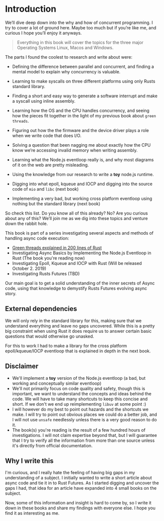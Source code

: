 # Introduction

We’ll dive deep down into the why and how of concurrent programming. I try to cover a lot of ground here. Maybe too much but if you’re like me, and curious I hope you’ll enjoy it anyways.

> Everything in this book will cover the topics for the three major Operating Systems
> Linux, Macos and Windows.

The parts I found the coolest to research and write about were:

- Defining the difference between parallel and concurrent, and finding a mental model to explain why concurrency is valuable.

- Learning to make syscalls on three different platforms using only Rusts standard library.

- Finding a short and easy way to generate a software interrupt and make a syscall using inline assembly.

- Learning how the OS and the CPU handles concurrency, and seeing how the pieces fit together in the light of my previous book about `green threads`.

- Figuring out how the the firmware and the device driver plays a role when we write code that does I/O.

- Solving a question that been nagging me about exactly how the CPU know we’re accessing invalid memory when writing assembly.

- Learning what the Node.js eventloop really is, and why most diagrams of it on the web are pretty misleading.

- Using the knowledge from our research to write a **toy** node.js runtime.

- Digging into what epoll, kqueue and IOCP and digging into the source code of `mio` and `libc` (next book)

- Implementing a very bad, but working cross platform eventloop using nothing but the standard library (next book)

So check this list. Do you know all of this already? No? Are you curious about any of this? We’ll join me as we dig into these topics and venture down the rabbit hole.


This book is part of a series investigating several aspects and methods of handling async code execution:

- [Green threads explained in 200 lines of Rust](https://app.gitbook.com/@cfsamson/s/green-threads-explained-in-200-lines-of-rust/)
- Investigating Async Basics by Implementing the Node.js Eventloop in Rust (The book you're reading now)
- Investigating Epoll, Kqueue and IOCP with Rust (Will be released October 2. 2019)
- Investigating Rusts Futures (TBD)

Our main goal is to get a solid understanding of the inner secrets of Async code, using that knowledge to demystify Rusts Futures evolving async story.


## External dependencies
We will only rely in the standard library for this, making sure that we understand everything and leave no gaps uncovered. While this is a pretty big constraint when using Rust it does require us to answer certain basic questions that would otherwise go unasked.

For this to work I had to make a library for the cross platform epoll/kqueue/IOCP eventloop that is explained in depth in the next book.

## Disclaimer
- We'll implement a **toy** version of the Node.js eventloop (a bad, but working and conceptually similar eventloop)
- We'll not primarily focus on code quality and safety, though this is important, we want to understand the concepts and ideas behind the code. We will have to take many shortcuts to keep this concise and short. If we don't we end up reimplementing `libuv` at some point :)
- I will however do my best to point out hazards and the shortcuts we make. I will try to point out obvious places we could do a better job, and I will not use `unsafe` needlessly unless there is a very good reason to do it.
- The book(s) you're reading is the result of a few hundred hours of investigations. I will not claim expertise beyond that, but I will guarantee that I try to verify all the information from more than one source unless it's directly from official documentation.


## Why I write this

I'm curious, and I really hate the feeling of having big gaps in my understanding of a subject. I initially wanted to write a short article about async code and tie it in to Rust Futures. As I started digging and uncover the gaps I had, that idea for an article have expanded into 4 small books on the subject.

Now, some of this information and insight is hard to come by, so I write it down in these books and share my findings with everyone else. I hope you find it as interesting as me.